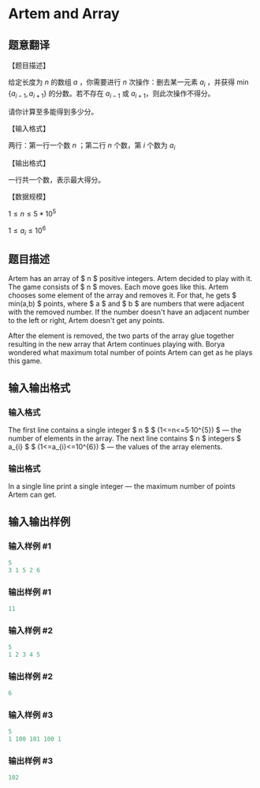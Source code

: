 # Artem and Array 

## 题意翻译

【题目描述】

给定长度为 $n$ 的数组 $a$ ，你需要进行 $n$ 次操作：删去某一元素 $a_i$ ，并获得 $\min\{a_{i-1}, a_{i+1}\}$ 的分数。若不存在 $a_{i-1}$ 或 $a_{i+1}$，则此次操作不得分。

请你计算至多能得到多少分。

【输入格式】

两行：第一行一个数 $n$ ；第二行 $n$ 个数，第 $i$ 个数为 $a_i$

【输出格式】

一行共一个数，表示最大得分。

【数据规模】

$1\leq n \leq 5*10^5$

$1 \leq a_i \leq 10^6$

## 题目描述

Artem has an array of $ n $ positive integers. Artem decided to play with it. The game consists of $ n $ moves. Each move goes like this. Artem chooses some element of the array and removes it. For that, he gets $ min(a,b) $ points, where $ a $ and $ b $ are numbers that were adjacent with the removed number. If the number doesn't have an adjacent number to the left or right, Artem doesn't get any points.

After the element is removed, the two parts of the array glue together resulting in the new array that Artem continues playing with. Borya wondered what maximum total number of points Artem can get as he plays this game.

## 输入输出格式

### 输入格式

The first line contains a single integer $ n $ $ (1<=n<=5·10^{5}) $ — the number of elements in the array. The next line contains $ n $ integers $ a_{i} $ $ (1<=a_{i}<=10^{6}) $ — the values of the array elements.

### 输出格式

In a single line print a single integer — the maximum number of points Artem can get.

## 输入输出样例

### 输入样例 #1

```cpp
5
3 1 5 2 6

```
### 输出样例 #1

```cpp
11

```
### 输入样例 #2

```cpp
5
1 2 3 4 5

```
### 输出样例 #2

```cpp
6

```
### 输入样例 #3

```cpp
5
1 100 101 100 1

```
### 输出样例 #3

```cpp
102

```
